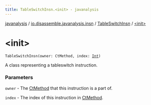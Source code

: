 ```yaml
---
title: TableSwitchInsn.<init> - javanalysis
---
```


[javanalysis](../../index.html) / [io.disassemble.javanalysis.insn](../index.html) / [TableSwitchInsn](index.html) / [&lt;init&gt;](./-init-.html)

# &lt;init&gt;

`TableSwitchInsn(owner: CtMethod, index: `[`Int`](https://kotlinlang.org/api/latest/jvm/stdlib/kotlin/-int/index.html)`)`

A class representing a tableswitch instruction.

### Parameters

`owner` - The [CtMethod](#) that this instruction is a part of.

`index` - The index of this instruction in [CtMethod](#).